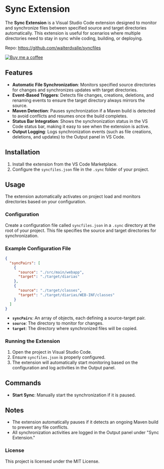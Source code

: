 # Sync Extension

The **Sync Extension** is a Visual Studio Code extension designed to monitor and synchronize files between specified source and target directories automatically. This extension is useful for scenarios where multiple directories need to stay in sync while coding, building, or deploying.

Repo: https://github.com/walterdvalle/syncfiles

[![Buy me a coffee](https://img.shields.io/badge/Buy%20me%20a%20coffee-F7CA88?style=flat&logo=buy-me-a-coffee&logoColor=black)](https://ko-fi.com/waltervalle)

## Features

- **Automatic File Synchronization**: Monitors specified source directories for changes and synchronizes updates with target directories.
- **Event-Based Triggers**: Detects file changes, creations, deletions, and renaming events to ensure the target directory always mirrors the source.
- **Maven Detection**: Pauses synchronization if a Maven build is detected to avoid conflicts and resumes once the build completes.
- **Status Bar Integration**: Shows the synchronization status in the VS Code status bar, making it easy to see when the extension is active.
- **Output Logging**: Logs synchronization events (such as file creations, deletions, and updates) to the Output panel in VS Code.

## Installation

1. Install the extension from the VS Code Marketplace.
2. Configure the `syncfiles.json` file in the `.sync` folder of your project.

## Usage

The extension automatically activates on project load and monitors directories based on your configuration.

### Configuration

Create a configuration file called `syncfiles.json` in a `.sync` directory at the root of your project. This file specifies the source and target directories for synchronization.

### Example Configuration File

```json
{
  "syncPairs": [
    {
      "source": "./src/main/webapp",
      "target": "./target/diarias"
    },
    {
      "source": "./target/classes",
      "target": "./target/diarias/WEB-INF/classes"
    }
  ]
}
```

  - **`syncPairs`**: An array of objects, each defining a source-target pair.
  - **`source`**: The directory to monitor for changes.
  - **`target`**: The directory where synchronized files will be copied.

### Running the Extension

1. Open the project in Visual Studio Code.
2. Ensure `syncfiles.json` is properly configured.
3. The extension will automatically start monitoring based on the configuration and log activities in the Output panel.

## Commands

- **Start Sync**: Manually start the synchronization if it is paused.

## Notes

- The extension automatically pauses if it detects an ongoing Maven build to prevent any file conflicts.
- All synchronization activities are logged in the Output panel under "Sync Extension."

### License

This project is licensed under the MIT License. 
